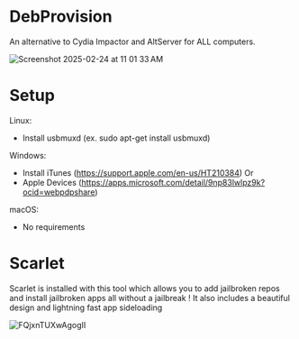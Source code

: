 # DebProvision
An alternative to Cydia Impactor and AltServer for ALL computers.

![Screenshot 2025-02-24 at 11 01 33 AM](https://github.com/user-attachments/assets/6b975aa9-4007-445d-929c-c0d4a895cfa0)

# Setup
Linux:
- Install usbmuxd (ex. sudo apt-get install usbmuxd)

Windows:
- Install iTunes (https://support.apple.com/en-us/HT210384)
Or
- Apple Devices (https://apps.microsoft.com/detail/9np83lwlpz9k?ocid=webpdpshare)
  
macOS:
- No requirements

# Scarlet
Scarlet is installed with this tool which allows you to add jailbroken repos and install jailbroken apps all without a jailbreak !
It also includes a beautiful design and lightning fast app sideloading

![FQjxnTUXwAgogII](https://user-images.githubusercontent.com/63203414/167322439-13501308-1271-4bd7-9c9f-5c164ab357f9.jpeg)
